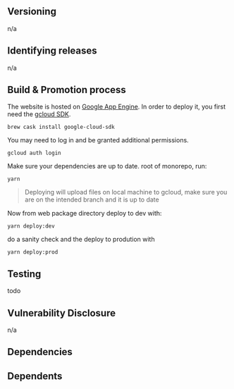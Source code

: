 ## Versioning

n/a

## Identifying releases

n/a

## Build & Promotion process

The website is hosted on [Google App Engine](https://cloud.google.com/appengine/). In order to deploy it, you first need the [gcloud SDK](https://cloud.google.com/sdk/gcloud/).

`brew cask install google-cloud-sdk`

You may need to log in and be granted additional permissions.

`gcloud auth login`

 Make sure your dependencies are up to date. root of monorepo, run:

`yarn`

> Deploying will upload files on local machine to gcloud, make sure you are on the intended branch and it is up to date

Now from web package directory deploy to dev with: 

`yarn deploy:dev`

do a sanity check and the deploy to prodution with

`yarn deploy:prod`


## Testing

todo


## Vulnerability Disclosure

n/a

## Dependencies


## Dependents
